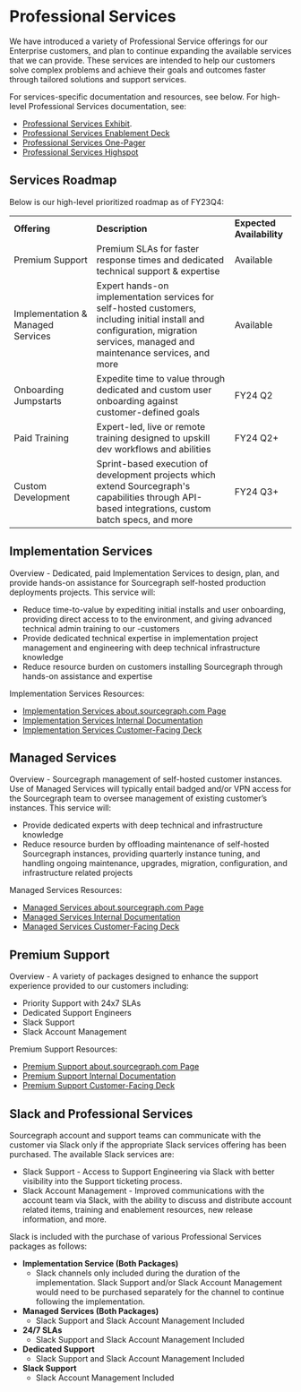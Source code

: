 # Professional Services

We have introduced a variety of Professional Service offerings for our Enterprise customers, and plan to continue expanding the available services that we can provide. These services are intended to help our customers solve complex problems and achieve their goals and outcomes faster through tailored solutions and support services.

For services-specific documentation and resources, see below.
For high-level Professional Services documentation, see:
- [Professional Services Exhibit](https://about.sourcegraph.com/terms/professional-services).
- [Professional Services Enablement Deck](https://docs.google.com/presentation/d/14q5VSRiB8Y31ihxNtkqHmE_eN3Me3kfcUiLZSNB5zSI/edit#slide=id.g242d0bbe59f_0_18)
- [Professional Services One-Pager](https://about.sourcegraph.com/guides/professional-services-offerings.pdf)
- [Professional Services Highspot](https://sourcegraph.highspot.com/spots/624474ec6dd9f4a6da405eb0?list=646d09a00e5e4628e9dc8217&overview=false)

## Services Roadmap

Below is our high-level prioritized roadmap as of FY23Q4:

<table>
  <tr>
   <td><strong>Offering</strong>
   </td>
   <td><strong>Description</strong>
   </td>
   <td><strong>Expected Availability</strong>
   </td>
  </tr>
  <tr>
   <td>Premium Support
   </td>
   <td>Premium SLAs for faster response times and dedicated technical support & expertise
   </td>
   <td>Available
   </td>
  </tr>
  <tr>
   <td>Implementation & Managed Services
   </td>
   <td>Expert hands-on implementation services for self-hosted customers, including initial install and configuration, migration services, managed and maintenance services, and more
   </td>
   <td>Available
   </td>
  </tr>
  <tr>
   <td>Onboarding Jumpstarts
   </td>
   <td>Expedite time to value through dedicated and custom user onboarding against customer-defined goals
   </td>
   <td>FY24 Q2
   </td>
  </tr>  
  <tr>
   <td>Paid Training
   </td>
   <td>Expert-led, live or remote training designed to upskill dev workflows and abilities 
   </td>
   <td>FY24 Q2+
   </td>
  </tr>
  <tr>
   <td>Custom Development
   </td>
   <td>Sprint-based execution of development projects which extend Sourcegraph's capabilities through API-based integrations, custom batch specs, and more
   </td>
   <td>FY24 Q3+
   </td>
  </tr>
</table>

## Implementation Services
Overview - Dedicated, paid Implementation Services to design, plan, and provide hands-on assistance for Sourcegraph self-hosted production deployments projects. This service will:
- Reduce time-to-value by expediting initial installs and user onboarding, providing direct access to to the environment, and giving advanced technical admin training to our -customers
- Provide dedicated technical expertise in implementation project management and engineering with deep technical infrastructure knowledge
- Reduce resource burden on customers installing Sourcegraph through hands-on assistance and expertise

Implementation Services Resources:
- [Implementation Services about.sourcegraph.com Page](https://about.sourcegraph.com/terms/implementation-services)
- [Implementation Services Internal Documentation](https://docs.google.com/document/d/1n02gaGA0Imvy42-8m1NI9AwqiYKmqCMsczycRU7EFO4/edit)
- [Implementation Services Customer-Facing Deck](https://docs.google.com/presentation/d/1GH35JdjCJtgHdgkksuTA9AJh0onN9WJmtxlahS_TJtI/edit#slide=id.g21443514529_0_297)

## Managed Services
Overview - Sourcegraph management of self-hosted customer instances. Use of Managed Services will typically entail badged and/or VPN access for the Sourcegraph team to oversee management of existing customer’s instances. This service will:
- Provide dedicated experts with deep technical and infrastructure knowledge
- Reduce resource burden by offloading maintenance of self-hosted Sourcegraph instances, providing quarterly instance tuning, and handling ongoing maintenance, upgrades, migration, configuration, and infrastructure related projects

Managed Services Resources:
- [Managed Services about.sourcegraph.com Page](https://about.sourcegraph.com/terms/managed-services)
- [Managed Services Internal Documentation](https://docs.google.com/document/d/1lCxT_D_vpkhKe_VUdkMcQ7pzpmaF-WZ8JYyKbfTYd54/edit)
- [Managed Services Customer-Facing Deck](https://docs.google.com/presentation/d/15JWp1hI2YmPAlTDGhumuXuJEaM58kf4SvuD9sU3XucY/edit#slide=id.g21ec52155fe_0_217)

## Premium Support
Overview - A variety of packages designed to enhance the support experience provided to our customers including:
- Priority Support with 24x7 SLAs
- Dedicated Support Engineers
- Slack Support
- Slack Account Management

Premium Support Resources:
- [Premium Support about.sourcegraph.com Page](https://about.sourcegraph.com/terms/premium-support)
- [Premium Support Internal Documentation](https://docs.google.com/document/d/17h8TnsDAeEI8wWPa_8rAcx1HPQG6avUQvq6QIc8mmZ4/edit)
- [Premium Support Customer-Facing Deck](https://docs.google.com/presentation/d/14q5VSRiB8Y31ihxNtkqHmE_eN3Me3kfcUiLZSNB5zSI/edit#slide=id.g224cc8d8479_0_47)

## Slack and Professional Services
Sourcegraph account and support teams can communicate with the customer via Slack only if the appropriate Slack services offering has been purchased. The available Slack services are:
- Slack Support - Access to Support Engineering via Slack with better visibility into the Support ticketing process.
- Slack Account Management - Improved communications with the account team via Slack, with the ability to discuss and distribute account related items, training and enablement resources, new release information, and more.

Slack is included with the purchase of various Professional Services packages as follows:
- <strong>Implementation Service (Both Packages)</strong>
  - Slack channels only included during the duration of the implementation. Slack Support and/or Slack Account Management would need to be purchased separately for the channel to continue following the implementation.
- <strong>Managed Services (Both Packages)</strong>
  - Slack Support and Slack Account Management Included
- <strong>24/7 SLAs</strong>
  - Slack Support and Slack Account Management Included
- <strong>Dedicated Support</strong>
  - Slack Support and Slack Account Management Included
- <strong>Slack Support</strong>
  - Slack Account Management Included

